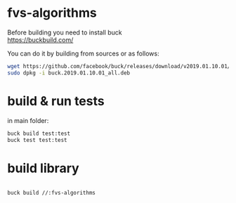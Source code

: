 # fvs-algorithms



Before building you need to install buck  
https://buckbuild.com/  

You can do it by building from sources or as follows:

```bash
wget https://github.com/facebook/buck/releases/download/v2019.01.10.01/buck.2019.01.10.01_all.deb
sudo dpkg -i buck.2019.01.10.01_all.deb
```

# build & run tests

in main folder:

```bash
buck build test:test
buck test test:test
```

# build library

```bash

buck build //:fvs-algorithms

```